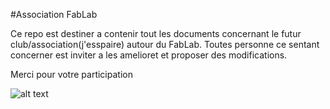 #Association FabLab

Ce repo est destiner a contenir tout les documents concernant
le futur club/association(j'esspaire) autour du FabLab. Toutes
personne ce sentant concerner est inviter a les amelioret et proposer
des modifications.


Merci pour votre participation

![alt text](http://www.labfab.fr/wp-content/uploads/2012/09/logoFabLab.png "Logo FabLab")
